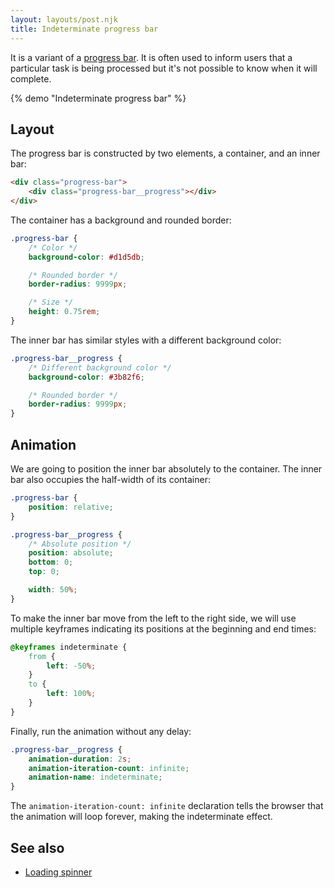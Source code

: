 ```yaml
---
layout: layouts/post.njk
title: Indeterminate progress bar
---
```


It is a variant of a [progress bar](https://csslayout.io/progress-bar/). It is often used to inform users that a particular task is being processed but it's not possible to know when it will complete.

{% demo "Indeterminate progress bar" %}

## Layout

The progress bar is constructed by two elements, a container, and an inner bar:

```html
<div class="progress-bar">
    <div class="progress-bar__progress"></div>
</div>
```

The container has a background and rounded border:

```css
.progress-bar {
    /* Color */
    background-color: #d1d5db;

    /* Rounded border */
    border-radius: 9999px;

    /* Size */
    height: 0.75rem;
}
```

The inner bar has similar styles with a different background color:

```css
.progress-bar__progress {
    /* Different background color */
    background-color: #3b82f6;

    /* Rounded border */
    border-radius: 9999px;
}
```

## Animation

We are going to position the inner bar absolutely to the container. The inner bar also occupies the half-width of its container:

```css
.progress-bar {
    position: relative;
}

.progress-bar__progress {
    /* Absolute position */
    position: absolute;
    bottom: 0;
    top: 0;

    width: 50%;
}
```

To make the inner bar move from the left to the right side, we will use multiple keyframes indicating its positions at the beginning and end times:

```css
@keyframes indeterminate {
    from {
        left: -50%;
    }
    to {
        left: 100%;
    }
}
```

Finally, run the animation without any delay:

```css
.progress-bar__progress {
    animation-duration: 2s;
    animation-iteration-count: infinite;
    animation-name: indeterminate;
}
```

The `animation-iteration-count: infinite` declaration tells the browser that the animation will loop forever, making the indeterminate effect.

## See also

-   [Loading spinner](/loading-spinner/)
